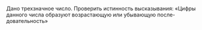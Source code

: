  Дано трехзначное число. Проверить истинность высказывания:
 «Цифры данного числа образуют возрастающую или убывающую после-
 довательность»
